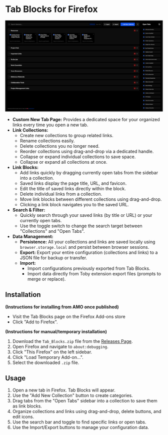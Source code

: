# Tab Blocks for Firefox

<picture>
  <source media="(prefers-color-scheme: dark)" srcset="./screenshots/screen-dark.png">
  <source media="(prefers-color-scheme: light)" srcset="./screenshots/screen-light.png">
  <img alt="Fallback image description" src="./screenshots/screen-dark.png">
</picture>

* **Custom New Tab Page:** Provides a dedicated space for your organized links every time you open a new tab.
* **Link Collections:**
    * Create new collections to group related links.
    * Rename collections easily.
    * Delete collections you no longer need.
    * Reorder collections using drag-and-drop via a dedicated handle.
    * Collapse or expand individual collections to save space.
    * Collapse or expand all collections at once.
* **Link Blocks:**
    * Add links quickly by dragging currently open tabs from the sidebar into a collection.
    * Saved links display the page title, URL, and favicon.
    * Edit the title of saved links directly within the block.
    * Delete individual links from a collection.
    * Move link blocks between different collections using drag-and-drop.
    * Clicking a link block navigates you to the saved URL.
* **Search & Filter:**
    * Quickly search through your saved links (by title or URL) or your currently open tabs.
    * Use the toggle switch to change the search target between "Collections" and "Open Tabs".
* **Data Management:**
    * **Persistence:** All your collections and links are saved locally using `browser.storage.local` and persist between browser sessions.
    * **Export:** Export your entire configuration (collections and links) to a JSON file for backup or transfer.
    * **Import:**
        * Import configurations previously exported from Tab Blocks.
        * Import data directly from Toby extension export files (prompts to merge or replace).

## Installation

**(Instructions for installing from AMO once published)**

* Visit the Tab Blocks page on the Firefox Add-ons store
* Click "Add to Firefox".

**(Instructions for manual/temporary installation)**

1.  Download the `Tab_Blocks.zip` file from the [Releases Page](https://github.com/ltrademark/Tab-Blocks-for-Firefox/releases). 
2.  Open Firefox and navigate to `about:debugging`.
3.  Click "This Firefox" on the left sidebar.
4.  Click "Load Temporary Add-on...".
5.  Select the downloaded `.zip` file.

## Usage

1.  Open a new tab in Firefox. Tab Blocks will appear.
2.  Use the "Add New Collection" button to create categories.
3.  Drag tabs from the "Open Tabs" sidebar into a collection to save them as link blocks.
4.  Organize collections and links using drag-and-drop, delete buttons, and edit icons.
5.  Use the search bar and toggle to find specific links or open tabs.
6.  Use the Import/Export buttons to manage your configuration data.

